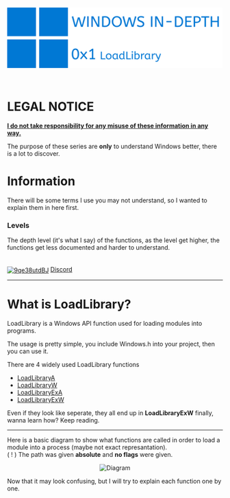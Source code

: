 ![WID LOGO](Images/WID.svg "WID_LOGO")

<br>

# LEGAL NOTICE
<ins><b>I do not take responsibility for any misuse of these information in any way.</b></ins>

The purpose of these series are **only** to understand Windows better, there is a lot to discover.

# Information
There will be some terms I use you may not understand, so I wanted to explain them in here first.

### Levels
The depth level (it's what I say) of the functions, as the level get higher, the functions get less documented and harder to understand.
<br><br><br>
<a href="https://discord.gg/9qe38utdBJ" target="blank"><img align="center" src="https://raw.githubusercontent.com/rahuldkjain/github-profile-readme-generator/master/src/images/icons/Social/discord.svg" alt="9qe38utdBJ" height="30" width="30" /></a> [Discord](https://discord.gg/9qe38utdBJ "For other questions etc.")



<hr>

# What is LoadLibrary?
LoadLibrary is a Windows API function used for loading modules into programs.

The usage is pretty simple, you include Windows.h into your project, then you can use it.

There are 4 widely used LoadLibrary functions
- [LoadLibraryA](https://learn.microsoft.com/en-us/windows/win32/api/libloaderapi/nf-libloaderapi-loadlibrarya "MSDN Reference")
- [LoadLibraryW](https://learn.microsoft.com/en-us/windows/win32/api/libloaderapi/nf-libloaderapi-loadlibraryw "MSDN Reference")
- [LoadLibraryExA](https://learn.microsoft.com/en-us/windows/win32/api/libloaderapi/nf-libloaderapi-loadlibraryexa "MSDN Reference")
- [LoadLibraryExW](https://learn.microsoft.com/en-us/windows/win32/api/libloaderapi/nf-libloaderapi-loadlibraryexw "MSDN Reference")

Even if they look like seperate, they all end up in **LoadLibraryExW** finally, wanna learn how? Keep reading.

<hr>

Here is a basic diagram to show what functions are called in order to load a module into a process (maybe not exact represantation).<br>
( ! ) The path was given **absolute** and **no flags** were given.<br>

<p align="center">
<img src="https://github.com/paskalian/WID_LoadLibrary/blob/main/Images/Diagram.svg" alt="Diagram"/>
</p>

Now that it may look confusing, but I will try to explain each function one by one.
